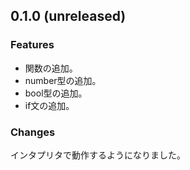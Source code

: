<!--
## x.x.x (unreleased)

### Features

### Improvements

### Changes

### Bugfixes

-->

## 0.1.0 (unreleased)

### Features
- 関数の追加。
- number型の追加。
- bool型の追加。
- if文の追加。

### Changes
インタプリタで動作するようになりました。
